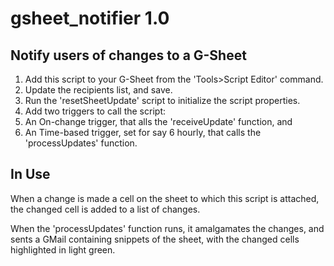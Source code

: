 # gsheet_notifier 1.0

## Notify users of changes to a G-Sheet

1. Add this script to your G-Sheet from the 'Tools>Script Editor' command.
2. Update the recipients list, and save.
3. Run the 'resetSheetUpdate' script to initialize the script properties.
4. Add two triggers to call the script:
  1. An On-change trigger, that alls the 'receiveUpdate' function, and
  2. An Time-based trigger, set for say 6 hourly, that calls the 'processUpdates' function.

## In Use

When a change is made a cell on the sheet to which this script is attached, 
the changed cell is added to a list of changes.

When the 'processUpdates' function runs, it amalgamates the changes, and sents a GMail
containing snippets of the sheet, with the changed cells highlighted in light green.
